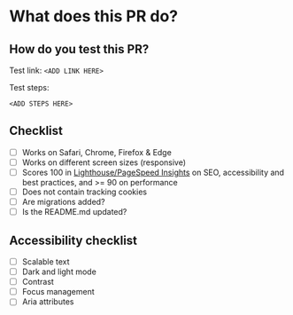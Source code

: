 # What does this PR do?

## How do you test this PR?

Test link: `<ADD LINK HERE>`

Test steps:

`<ADD STEPS HERE>`

## Checklist

- [ ] Works on Safari, Chrome, Firefox & Edge
- [ ] Works on different screen sizes (responsive)
- [ ] Scores 100 in [Lighthouse/PageSpeed Insights](https://pagespeed.web.dev) on SEO, accessibility and best practices, and >= 90 on performance
- [ ] Does not contain tracking cookies
- [ ] Are migrations added?
- [ ] Is the README.md updated?

## Accessibility checklist

- [ ] Scalable text
- [ ] Dark and light mode
- [ ] Contrast
- [ ] Focus management
- [ ] Aria attributes
